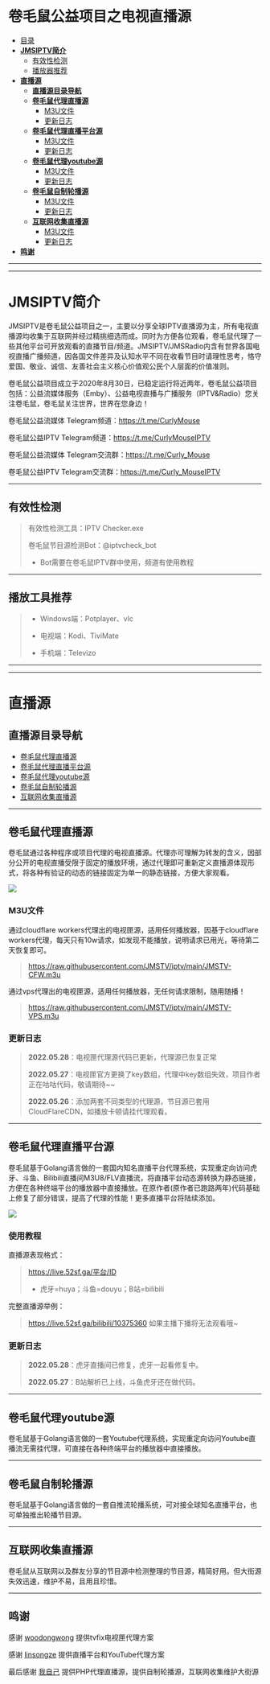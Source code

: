 # 卷毛鼠公益项目之电视直播源

- [目录](#目录)
- [**JMSIPTV简介**](#jmsiptv仓库简介)
  - [有效性检测](#有效性检测)
  - [播放器推荐](#播放器推荐)
- [**直播源**](#直播源)
  - [**直播源目录导航**](#直播源目录导航)
  - [**卷毛鼠代理直播源**](#卷毛鼠代理直播源)
    - [M3U文件](#m3u文件)
    - [更新日志](#更新日志)
  - [**卷毛鼠代理直播平台源**](#卷毛鼠代理直播平台源)
    - [M3U文件](#m3u文件-1)
    - [更新日志](#更新日志-1)
  - [**卷毛鼠代理youtube源**](#卷毛鼠代理youtube源)
    - [M3U文件](#m3u文件-2)
    - [更新日志](#更新日志-2)
  - [**卷毛鼠自制轮播源**](#卷毛鼠自制轮播源)
    - [M3U文件](#m3u文件-3)
    - [更新日志](#更新日志-3)
  - [**互联网收集直播源**](#互联网收集直播源)
    - [M3U文件](#m3u文件-4)
    - [更新日志](#更新日志-4)
- [**鸣谢**](#鸣谢)  
---
---

# **JMSIPTV简介**


JMSIPTV是卷毛鼠公益项目之一，主要以分享全球IPTV直播源为主，所有电视直播源均收集于互联网并经过精挑细选而成。同时为方便各位观看，卷毛鼠代理了一些其他平台可开放观看的直播节目/频道。JMSIPTV/JMSRadio内含有世界各国电视直播广播频道，因各国文件差异及认知水平不同在收看节目时请理性思考，恪守爱国、敬业、诚信、友善社会主义核心价值观公民个人层面的价值准则。

卷毛鼠公益项目成立于2020年8月30日，已稳定运行将近两年，卷毛鼠公益项目包括：公益流媒体服务（Emby）、公益电视直播与广播服务（IPTV&Radio）您关注卷毛鼠，卷毛鼠关注世界，世界在您身边！

卷毛鼠公益流媒体 Telegram频道：https://t.me/CurlyMouse

卷毛鼠公益IPTV Telegram频道：https://t.me/CurlyMouseIPTV

卷毛鼠公益流媒体 Telegram交流群：https://t.me/Curly_Mouse

卷毛鼠公益IPTV Telegram交流群：https://t.me/Curly_MouseIPTV

---





## 有效性检测
> 有效性检测工具：IPTV Checker.exe
> 
> 卷毛鼠节目源检测Bot：@iptvcheck_bot
>   * Bot需要在卷毛鼠IPTV群中使用，频道有使用教程




---



## 播放工具推荐
> * Windows端：Potplayer、vlc
> 
> * 电视端：Kodi、TiviMate
> 
> * 手机端：Televizo
> 




---
---




# **直播源**
## **直播源目录导航**
* [卷毛鼠代理直播源](#卷毛鼠代理直播源)
* [卷毛鼠代理直播平台源](#卷毛鼠代理直播平台源)
* [卷毛鼠代理youtube源](#卷毛鼠代理youtube源)
* [卷毛鼠自制轮播源](#卷毛鼠自制轮播源)
* [互联网收集直播源](#互联网收集直播源)



---



## **卷毛鼠代理直播源**
卷毛鼠通过各种程序或项目代理的电视直播源。代理亦可理解为转发的含义，因部分公开的电视直播受限于固定的播放环境，通过代理即可重新定义直播源体现形式，将各种有验证的动态的链接固定为单一的静态链接，方便大家观看。


![](https://img.shields.io/badge/%E6%9B%B4%E6%96%B0%E6%97%A5%E6%9C%9F-2022.05.27-brightgreen?style=for-the-badge)


### M3U文件


通过cloudflare workers代理出的电视匣源，适用任何播放器，因基于cloudflare workers代理，每天只有10w请求，如发现不能播放，说明请求已用光，等待第二天恢复即可。

> https://raw.githubusercontent.com/JMSTV/iptv/main/JMSTV-CFW.m3u

通过vps代理出的电视匣源，适用任何播放器，无任何请求限制，随用随播！

> https://raw.githubusercontent.com/JMSTV/iptv/main/JMSTV-VPS.m3u
### 更新日志
> **2022.05.28**：电视匣代理源代码已更新，代理源已恢复正常
> 
> **2022.05.27**：电视匣官方更换了key数组，代理中key数组失效，项目作者正在咕咕代码，敬请期待~~
> 
> **2022.05.26**：添加两套不同类型的代理源，节目源已套用CloudFlareCDN，如播放卡顿请挂代理观看。
> 


---



## **卷毛鼠代理直播平台源**

卷毛鼠基于Golang语言做的一套国内知名直播平台代理系统，实现重定向访问虎牙、斗鱼、Bilibili直播间M3U8/FLV直播流，将直播平台动态源转换为静态链接，方便在各种终端平台的播放器中直接播放。在原作者(原作者已跑路两年)代码基础上修复了部分错误，提高了代理的性能！更多直播平台将陆续添加。

![](https://img.shields.io/badge/%E6%9B%B4%E6%96%B0%E6%97%A5%E6%9C%9F-2022.05.27-brightgreen?style=for-the-badge)

### 使用教程

直播源表现格式：

> https://live.52sf.ga/平台/ID
>   * 虎牙=huya；斗鱼=douyu；B站=bilibili

完整直播源举例：

> https://live.52sf.ga/bilibili/10375360
> 如果主播下播将无法观看哦~

### 更新日志
> **2022.05.28**：虎牙直播间已修复，虎牙一起看修复中。
> 
> **2022.05.27**：B站解析已上线，斗鱼虎牙还在做代码。
> 
---



## **卷毛鼠代理youtube源**

卷毛鼠基于Golang语言做的一套Youtube代理系统，实现重定向访问Youtube直播流无需挂代理，可直接在各种终端平台的播放器中直接播放。

---



## **卷毛鼠自制轮播源**
卷毛鼠基于Golang语言做的一套自推流轮播系统，可对接全球知名直播平台，也可单独推出轮播节目源。

---



## **互联网收集直播源**
卷毛鼠从互联网以及群友分享的节目源中检测整理的节目源，精简好用。但大街源失效迅速，维护不易，且用且珍惜。

---

## 鸣谢

感谢 [woodongwong](https://github.com/woodongwong) 提供tvfix电视匣代理方案

感谢 [linsongze](https://github.com/linsongze) 提供直播平台和YouTube代理方案

最后感谢 [我自己](https://t.me/Curly_Mouse) 提供PHP代理直播源，提供自制轮播源，互联网收集维护大街源
